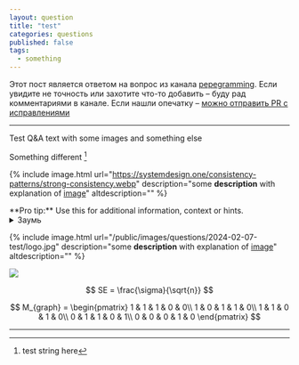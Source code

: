 ```yaml
---
layout: question
title: "test"
categories: questions
published: false
tags:
  - something
---
```



Этот пост является ответом на вопрос из канала [pepegramming](https://t.me/pepegramming/). Если увидите не точность или захотите что-то добавить – буду рад комментариями в канале. Если нашли опечатку – [можно отправить PR с исправлениями](https://github.com/2pegramming/2pegramming.github.io/tree/master/questions/_posts)

-----

Test Q&A text with some images and something else

Something different [^test]

{%
    include image.html
    url="https://systemdesign.one/consistency-patterns/strong-consistency.webp"
    description="some **description** with explanation of [image](http://google.com)"
    altdescription=""
%}


<div class="message" markdown="1">
  **Pro tip:** Use this for additional information, context or hints.
</div>

<details class="collapse_block">
  <summary class="collapse_block__title">Заумь</summary>

  <div class="collapse_block__content" markdown="1">

**Heading hack**

# Heading
1. Foo
2. Bar
   * Baz
   * Qux

<img src="{{ 'public/images/questions/2024-02-07-test/logo.jpg' | relative_url }}" />

## Some Javascript
```js
function logSomething(something) {
  console.log('Something', something);
}
```
### Some Javascript

next [header](https://google.com)

  </div>
</details>

{%
    include image.html
    url="/public/images/questions/2024-02-07-test/logo.jpg"
    description="some **description** with explanation of [image](http://google.com)"
    altdescription=""
%}

<img src="/public/images/questions/2024-02-07-test/logo.jpg" />


$$ SE = \frac{\sigma}{\sqrt{n}} $$

$$
M_{graph} = \begin{pmatrix}
1 & 1 & 1 & 0 & 0\\
1 & 0 & 1 & 1 & 0\\
1 & 1 & 0 & 1 & 0\\
0 & 1 & 1 & 0 & 1\\
0 & 0 & 0 & 1 & 0
\end{pmatrix}
$$



------


[^test]: test string here
